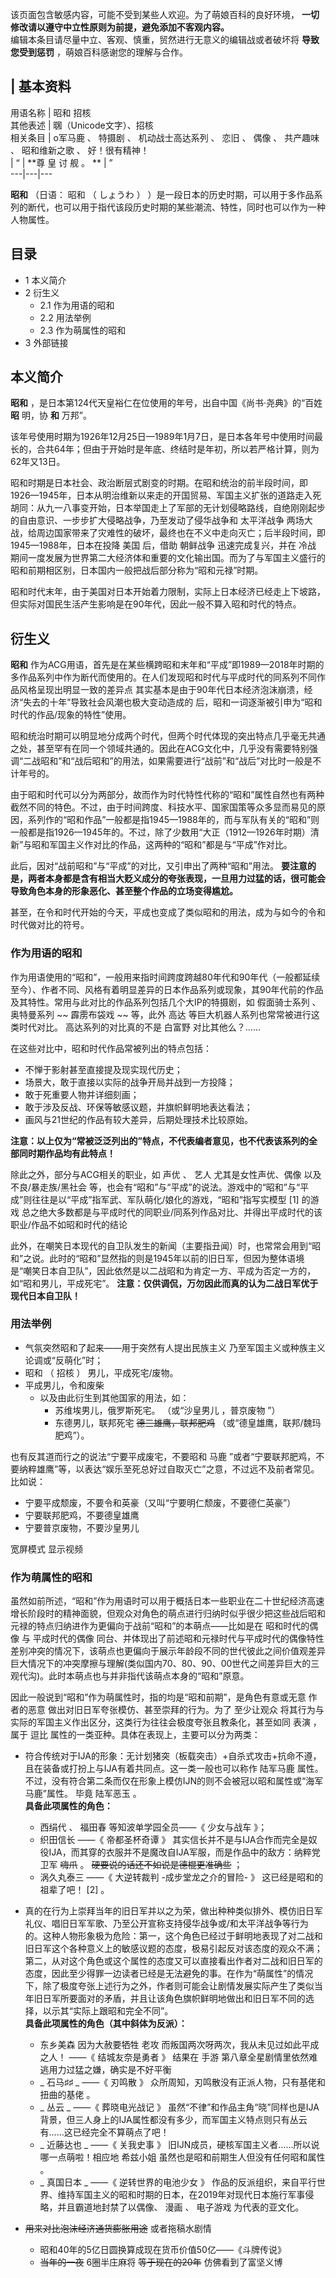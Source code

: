 该页面包含敏感内容，可能不受到某些人欢迎。为了萌娘百科的良好环境， **一切修改请以遵守中立性原则为前提，避免添加不客观内容。**  
编辑本条目请尽量中立、客观、慎重，贸然进行无意义的编辑战或者破坏将  **导致您受到惩罚** ，萌娘百科感谢您的理解与合作。

|  **基本资料**  
---  
用语名称  |  昭和  招核   
其他表述  |  ㍼（Unicode文字）、招核   
相关条目  |  o军马鹿  、  特摄剧  、  机动战士高达系列  、  恋旧  、  偶像  、  共产趣味  、  昭和维新之歌  、  好！很有精神！   
|  “  |  **尊 皇 讨 舰  。 ** |  ”   
---|---|---  
  
**昭和** （日语：  昭和  （  しょうわ  ）
）是一段日本的历史时期，可以用于多作品系列的断代，也可以用于指代该段历史时期的某些潮流、特性，同时也可以作为一种人物属性。

##  目录

  * 1  本义简介 
  * 2  衍生义 
    * 2.1  作为用语的昭和 
    * 2.2  用法举例 
    * 2.3  作为萌属性的昭和 
  * 3  外部链接 

##  本义简介

**昭和** ，是日本第124代天皇裕仁在位使用的年号，出自中国《尚书·尧典》的“百姓 **昭** 明，协 **和** 万邦”。

该年号使用时期为1926年12月25日—1989年1月7日，是日本各年号中使用时间最长的，合共64年；但由于开始时是年底、终结时是年初，所以若严格计算，则为62年又13日。

昭和时期是日本社会、政治断层式剧变的时期。在昭和统治的前半段时间，即1926—1945年，日本从明治维新以来走的开国贸易、军国主义扩张的道路走入死胡同：从九一八事变开始，日本举国走上了军部的无计划侵略路线，自绝刚刚起步的自由意识、一步步扩大侵略战争，乃至发动了侵华战争和
太平洋战争  两场大战，给周边国家带来了灾难性的破坏，最终也在不义中走向灭亡；后半段时间，即1945—1988年，日本在投降  美国  后，借助  朝鲜战争
迅速完成复兴，并在  冷战
期间一度发展为世界第二大经济体和重要的文化输出国。而为了与军国主义盛行的昭和前期相区别，日本国内一般把战后部分称为“昭和元禄”时期。

昭和时代末年，由于美国对日本开始着力限制，实际上日本经济已经走上下坡路，但实际对国民生活产生影响是在90年代，因此一般不算入昭和时代的特点。

##  衍生义

**昭和**
作为ACG用语，首先是在某些横跨昭和末年和“平成”即1989—2018年时期的多作品系列中作为断代而使用的。在人们发现昭和时代与平成时代的同系列不同作品风格呈现出明显一致的差异点
其实基本是由于90年代日本经济泡沫崩溃，经济“失去的十年”导致社会风潮也极大变动造成的  后，昭和一词逐渐被引申为“昭和时代的作品/现象的特性”使用。

昭和统治时期可以明显地分成两个时代，但两个时代体现的突出特点几乎毫无共通之处，甚至罕有在同一个领域共通的。因此在ACG文化中，几乎没有需要特别强调“二战昭和”和“战后昭和”的用法，如果需要进行“战前”和“战后”对比时一般是不计年号的。

由于昭和时代可以分为两部分，故而作为时代特性代称的“昭和”属性自然也有两种截然不同的特色。不过，由于时间跨度、科技水平、国家国策等众多显而易见的原因，系列作的“昭和作品”一般都是指1945—1988年的，而与军队有关的“昭和”则一般都是指1926—1945年的。不过，除了少数用“大正（1912—1926年时期）清新”与昭和军国主义作对比的作品，这两种的“昭和”都是与“平成”作对比。

此后，因对“战前昭和”与“平成”的对比，又引申出了两种“昭和”用法。
**要注意的是，两者本身都是含有相当大贬义成分的夸张表现，一旦用力过猛的话，很可能会导致角色本身的形象恶化、甚至整个作品的立场变得尴尬。**

甚至，在令和时代开始的今天，平成也变成了类似昭和的用法，成为与如今的令和时代做对比的符号。

###  作为用语的昭和

作为用语使用的“昭和”，一般用来指时间跨度跨越80年代和90年代（一般都延续至今）、作者不同、风格有着明显差异的日本作品系列或现象，其90年代前的作品及其特性。常用与此对比的作品系列包括几个大IP的特摄剧，如
假面骑士系列  、  奥特曼系列  ~~ 霹雳布袋戏  ~~ 等，此外  高达  等巨大机器人系列也常常被进行这类时代对比。  高达系列的对比真的不是
白富野  对比其他么？……

在这些对比中，昭和时代作品常被列出的特点包括：

  * 不惮于影射甚至直接提及现实现代历史； 
  * 场景大，敢于直接以实际的战争开局并战到一方投降； 
  * 敢于死重要人物并详细刻画； 
  * 敢于涉及反战、环保等敏感议题，并旗帜鲜明地表达看法； 
  * 画风与21世纪的作品有较大差异，后期处理技术比较原始。 

**注意：以上仅为“常被泛泛列出的”特点，不代表编者意见，也不代表该系列的全部同时期作品均有此特点！**

除此之外，部分与ACG相关的职业，如  声优  、  艺人  尤其是女性声优、偶像  以及不良/暴走族/黑社会
等，也会有“昭和”与“平成”的说法。游戏中的“昭和”与“平成”则往往是以“平成”指军武、军队萌化/娘化的游戏，“昭和”指写实模型  [1]  的游戏
总之绝大多数都是与平成时代的同职业/同系列作品对比、并得出平成时代的该职业/作品不如昭和时代的结论

此外，在嘲笑日本现代的自卫队发生的新闻（主要指丑闻）时，也常常会用到“昭和”之说。此时的“昭和”显然指的则是1945年以前的旧日军，但因为整体语境是“嘲笑日本自卫队”，因此依然是以二战昭和为肯定一方、平成为否定一方的，如“昭和男儿，平成死宅”。
**注意：仅供调侃，万勿因此而真的认为二战日军优于现代日本自卫队！**

###  用法举例

  * 气氛突然昭和了起来——用于突然有人提出民族主义  乃至军国主义或种族主义  论调或“反萌化”时； 
  * 昭和  （  招核  ）  男儿，平成死宅/废物。 
  * 平成男儿，令和废柴 
    * 以及由此衍生到其他国家的用法，如： 
      * 苏维埃男儿，俄罗斯死宅。 （或“沙皇男儿  ，普京废物  ”） 
      * 东德男儿，联邦死宅 ~~德三雄鹰，联邦肥鸡~~ （或“德皇雄鹰，联邦/魏玛肥鸡”）。 

也有反其道而行之的说法“宁要平成废宅，不要昭和  马鹿
”或者“宁要联邦肥鸡，不要纳粹雄鹰”等，以表达“娱乐至死总好过自取灭亡”之意，不过远不及前者常见。比如说：

  * 宁要平成颓废，不要令和英豪（又叫“宁要明仁颓废，不要德仁英豪”） 
  * 宁要联邦肥鸡，不要德皇雄鹰 
  * 宁要普京废物，不要沙皇男儿 

宽屏模式  显示视频

###  作为萌属性的昭和

虽然如前所述，“昭和”作为用语时可以用于概括日本一些职业在二十世纪经济高速增长阶段时的精神面貌，但观众对角色的萌点进行归纳时似乎很少把这些战后昭和元禄的特点归纳进作为更偏向于战前“昭和”的本萌点——比如是在
昭和时代的偶像  与  平成时代的偶像
同台、并体现出了前述昭和元禄时代与平成时代的偶像特性差别冲突的情况下，该萌点也更偏向于展示年龄段不同的世代彼此之间价值观差异巨大情况下的冲突摩擦与理解(类似国内70、80、90、00世代之间差异巨大的三观代沟)。此时本萌点也与并非指代该萌点本身的“昭和”原意。

因此一般说到“昭和”作为萌属性时，指的均是“昭和前期”，是角色有意或无意  作者的恶意  做出对旧日军夸张模仿、甚至崇拜的行为。为了  至少让观众
将其行为与实际的军国主义作出区分，这类行为往往会极度夸张且教条化，甚至如同  表演  ，属于  逗比  属性的一类亚种。具体在表现上，主要可以分为两类：

  * 符合传统对于IJA的形象：无计划猪突（板载突击）+自杀式攻击+抗命不遵，且在装备或打扮上与IJA有着共同点。这一类一般也可以称作  陆军马鹿  属性。不过，没有符合第二条而仅在形象上模仿IJN的则不会被冠以昭和属性或“海军马鹿”属性。  毕竟  陆军恶玉  。    
**具备此项属性的角色：**

    * 西绢代  、  福田春  等知波单学园全员——《  少女与战车  》； 
    * 织田信长  ——《  帝都圣杯奇谭  》  其实信长并不是与IJA合作而完全是奴役IJA，而其穿的衣服并不是魔改自IJA军服，而是作品中的敌方：纳粹党卫军 ~~嗨爪~~ 。 ~~硬要说的话还不如说是德棍更准确些~~ ； 
    * 涡久丸泰三  ——《  大逆转裁判 -成步堂龙之介的冒险-  》  这已经是昭和的祖辈了吧！  [2]  。 
  * 真的在行为上崇拜当年的旧日军并以之为荣，做出种种类似排外、模仿旧日军礼仪、唱旧日军军歌、乃至公开宣称支持侵华战争或/和太平洋战争等行为的。这种人物形象极为危险：第一，这个角色已经过于鲜明地表现了对二战和旧日军这个各种意义上的敏感议题的态度，极易引起反对该态度的观众不满；第二，从对这个角色或这个属性的态度又可以直接看出作者对二战和旧日军的态度，因此至少得罪一边读者已经是无法避免的事。在作为“萌属性”的情况下，除了极度夸张上述行为之外，作者则可能会让剧情发展实际产生了类似当年旧日军所要面对的矛盾，并且让该角色旗帜鲜明地做出和旧日军不同的选择，以示其“实际上跟昭和完全不同”。   
**具备此项属性的角色（其中斜体为反派）：**

    * 东乡美森  因为大赦要牺牲  老攻  而叛国两次呀两次，我从未见过如此平成之人！  ——《  结城友奈是勇者  》  结果在  手游  第八章全星剧情里依然难逃用力过猛之嫌，确实是不好平衡 
    * _ 石马♯♯  _ ——《  刃鸣散  》  众所周知，刃鸣散没有正派人物，只有基佬和  扭曲的基佬  。 
    * _ 丛云  _ ——《  葬晓电光战记  》  虽然“不律”和作品主角“晓”同样也是IJA背景，但三人身上的IJA属性都没有多少，而军国主义特点则只有丛云有……这已经完全不算萌点了吧！ 
    * _ 近藤达也  _ ——《  关我史事  》  旧IJN成员，硬核军国主义者……所以说哪一点萌啦！相应地  希兹小姐  虽然也是昭和前期生人但没有任何昭和属性  。 
    * _ 真国日本  _ ——《  逆转世界的电池少女  》  作品的反派组织，来自平行世界、维持军国主义的昭和时期的日本，在2019年对现代日本施行军事侵略，并且霸道地封禁了以偶像、  漫画  、  电子游戏  为代表的亚文化。 

  * ~~用来对比泡沫经济通货膨胀用途~~ 或者拖稿水剧情 
    * 昭和40年的5亿日圆换算成现在货币价值50亿——《斗牌传说》 
    * ~~当年的一夜~~ 6圈半庄麻将  ~~等于现在的20年~~ 仿佛看到了富坚义博 